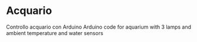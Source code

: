 # Acquario
Controllo acquario con Arduino
Arduino code for aquarium with 3 lamps and ambient temperature and water sensors
